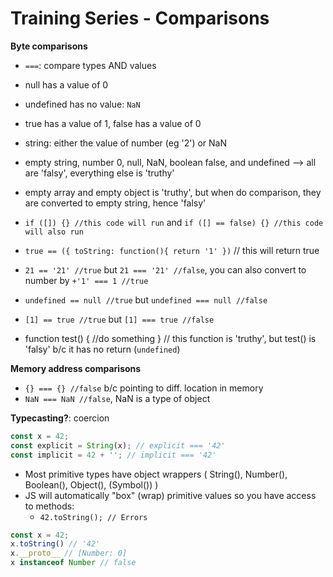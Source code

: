 # Training Series - Comparisons
**Byte comparisons**
* `===`: compare types AND values
* null has a value of 0
* undefined has no value: `NaN`
* true has a value of 1, false has a value of 0
* string: either the value of number (eg '2') or NaN
* empty string, number 0, null, NaN, boolean false, and undefined --> all are 'falsy', everything else is 'truthy'
* empty array and empty object is 'truthy', but when do comparison, they are converted to empty string, hence 'falsy'

* `if ([]) {} //this code will run` and `if ([] == false) {} //this code will also run`
* `true == ({ toString: function(){ return '1' })` // this will return true
* `21 == '21' //true` but `21 === '21' //false`, you can also convert to number by `+'1' === 1 //true`
* `undefined == null //true` but `undefined === null //false`
* `[1] == true //true` but `[1] === true //false`
* function test() { //do something } // this function is 'truthy', but test() is 'falsy' b/c it has no return (`undefined`)

**Memory address comparisons**
* `{} === {} //false` b/c pointing to diff. location in memory
* `NaN === NaN //false`, NaN is a type of object

**Typecasting?**: coercion
```js
const x = 42;
const explicit = String(x); // explicit === '42'
const implicit = 42 + ''; // implicit === '42'
```

* Most primitive types have object wrappers ( String(), Number(), Boolean(), Object(), (Symbol()) )
* JS will automatically "box" (wrap) primitive values so you have access to methods:
  * `42.toString(); // Errors`
```js
const x = 42;
x.toString() // '42'
x.__proto__ // [Number: 0]
x instanceof Number // false
```
